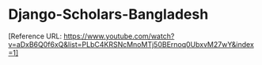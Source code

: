# Django-Scholars-Bangladesh
[Reference URL: https://www.youtube.com/watch?v=aDxB6Q0f6xQ&list=PLbC4KRSNcMnoMTj50BErnoq0UbxvM27wY&index=1]
